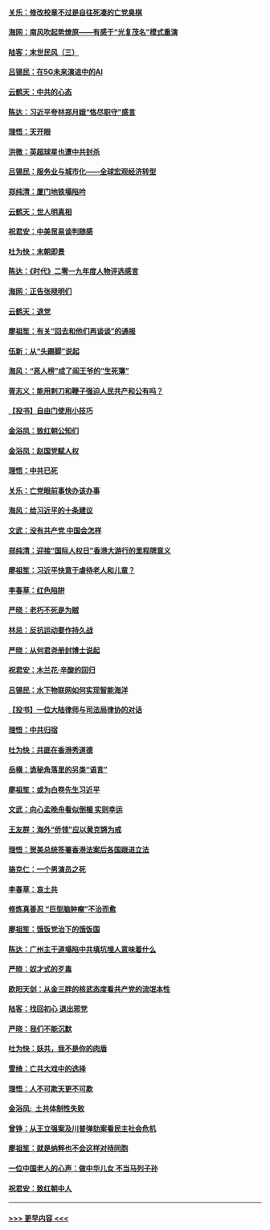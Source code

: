 #### [关乐：修改校章不过是自往死凑的亡党臭棋](../pages/nsc993/n11735097.md?t=12210133) 
#### [海网：南风吹起势燎原——有感于“光复茂名”模式重演](../pages/nsc993/n11732308.md?t=12210133) 
#### [陆客：末世民风（三）](../pages/nsc993/n11732211.md?t=12210133) 
#### [吕锡民：在5G未来演进中的AI](../pages/nsc993/n11730010.md?t=12210133) 
#### [云鹤天：中共的心态](../pages/nsc993/n11729906.md?t=12210133) 
#### [陈达：习近平夸林郑月娥“恪尽职守”感言](../pages/nsc993/n11729881.md?t=12210133) 
#### [理悟：天开眼](../pages/nsc993/n11729699.md?t=12210133) 
#### [洪微：英超球星也遭中共封杀](../pages/nsc993/n11727243.md?t=12210133) 
#### [吕锡民：服务业与城市化——全球宏观经济转型](../pages/nsc993/n11725845.md?t=12210133) 
#### [郑纯清：厦门地铁塌陷吟](../pages/nsc993/n11725813.md?t=12210133) 
#### [云鹤天：世人明真相](../pages/nsc993/n11725621.md?t=12210133) 
#### [祝君安：中美贸易谈判随感](../pages/nsc993/n11725609.md?t=12210133) 
#### [吐为快：末朝即景](../pages/nsc993/n11723365.md?t=12210133) 
#### [陈达：《时代》二零一九年度人物评选感言](../pages/nsc993/n11723337.md?t=12210133) 
#### [海网：正告张晓明们](../pages/nsc993/n11723228.md?t=12210133) 
#### [云鹤天：退党](../pages/nsc993/n11723056.md?t=12210133) 
#### [廖祖笙：有关“回去和他们再谈谈”的通报](../pages/nsc993/n11722442.md?t=12210133) 
#### [伍新：从“头踢脚”说起](../pages/nsc993/n11722429.md?t=12210133) 
#### [海风：“恶人榜”成了阎王爷的“生死簿”](../pages/nsc993/n11722272.md?t=12210133) 
#### [胥志义：能用剌刀和鞭子强迫人民共产和公有吗？](../pages/nsc993/n11720569.md?t=12210133) 
#### [【投书】自由门使用小技巧](../pages/nsc993/n11720180.md?t=12210133) 
#### [金浴凤：致红朝公知们](../pages/nsc993/n11720563.md?t=12210133) 
#### [金浴凤：赵国党赋人权](../pages/nsc993/n11720533.md?t=12210133) 
#### [理悟：中共已死](../pages/nsc993/n11720233.md?t=12210133) 
#### [关乐：亡党眼前事快办该办事](../pages/nsc993/n11719160.md?t=12210133) 
#### [海风：给习近平的十条建议](../pages/nsc993/n11717616.md?t=12210133) 
#### [文武：没有共产党 中国会怎样](../pages/nsc993/n11717584.md?t=12210133) 
#### [郑纯清：迎接“国际人权日”香港大游行的里程牌意义](../pages/nsc993/n11717417.md?t=12210133) 
#### [廖祖笙：习近平快意于虐待老人和儿童？](../pages/nsc993/n11715313.md?t=12210133) 
#### [李春草：红色陷阱](../pages/nsc993/n11715029.md?t=12210133) 
#### [严晓：老朽不死是为贼](../pages/nsc993/n11712910.md?t=12210133) 
#### [林忌：反抗运动要作持久战](../pages/nsc993/n11712623.md?t=12210133) 
#### [严晓：从何君尧册封博士说起](../pages/nsc993/n11712465.md?t=12210133) 
#### [祝君安：木兰花·辛酸的回归](../pages/nsc993/n11712381.md?t=12210133) 
#### [吕锡民：水下物联网如何实现智能海洋](../pages/nsc993/n11711158.md?t=12210133) 
#### [【投书】一位大陆律师与司法局律协的对话](../pages/nsc993/n11709675.md?t=12210133) 
#### [理悟：中共归宿](../pages/nsc993/n11710059.md?t=12210133) 
#### [吐为快：共匪在香港秀道德](../pages/nsc993/n11709979.md?t=12210133) 
#### [岳横：诡秘角落里的另类“语言”](../pages/nsc993/n11709792.md?t=12210133) 
#### [廖祖笙：或为白卷先生习近平](../pages/nsc993/n11708330.md?t=12210133) 
#### [文武：向心孟晚舟看似倒楣 实则幸运](../pages/nsc993/n11708236.md?t=12210133) 
#### [王友群：海外“侨领”应以黄克锵为戒](../pages/nsc993/n11706176.md?t=12210133) 
#### [理悟：贺美总统签署香港法案后各国跟进立法](../pages/nsc993/n11706853.md?t=12210133) 
#### [骆克仁：一个男演员之死](../pages/nsc993/n11706677.md?t=12210133) 
#### [李春草：哀土共](../pages/nsc993/n11706255.md?t=12210133) 
#### [修炼真善忍 “巨型脑肿瘤”不治而愈](../pages/nsc993/n11705340.md?t=12210133) 
#### [廖祖笙：饿饭党治下的饿饭国](../pages/nsc993/n11705085.md?t=12210133) 
#### [陈达：广州主干道塌陷中共填坑埋人意味着什么](../pages/nsc993/n11705046.md?t=12210133) 
#### [严晓：奴才式的歹毒](../pages/nsc993/n11704826.md?t=12210133) 
#### [欧阳天剑：从金三胖的核武态度看共产党的流氓本性](../pages/nsc993/n11702238.md?t=12210133) 
#### [陆客：找回初心 退出邪党](../pages/nsc993/n11702213.md?t=12210133) 
#### [严晓：我们不能沉默](../pages/nsc993/n11702110.md?t=12210133) 
#### [吐为快：妖共，我不是你的肉盾](../pages/nsc993/n11701366.md?t=12210133) 
#### [雪绮：亡共大戏中的选择](../pages/nsc993/n11699922.md?t=12210133) 
#### [理悟：人不可欺天更不可欺](../pages/nsc993/n11699657.md?t=12210133) 
#### [金浴凤:  土共体制性失败](../pages/nsc993/n11699361.md?t=12210133) 
#### [曾铮：从王立强案及川普弹劾案看民主社会危机](../pages/nsc993/n11699318.md?t=12210133) 
#### [廖祖笙：就是纳粹也不会这样对待同胞](../pages/nsc993/n11697658.md?t=12210133) 
#### [一位中国老人的心声：做中华儿女 不当马列子孙](../pages/nsc993/n11697525.md?t=12210133) 
#### [祝君安：致红朝中人](../pages/nsc993/n11697518.md?t=12210133) 

----
#### [ >>> 更早内容 <<< ](../indexes/nsc993-earlier.md)
